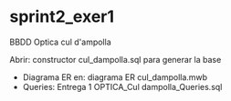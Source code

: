 # sprint2_exer1
BBDD Optica cul d'ampolla


Abrir: constructor cul_dampolla.sql para generar la base

- Diagrama ER en: diagrama ER cul_dampolla.mwb
- Queries: Entrega 1 OPTICA_Cul dampolla_Queries.sql

